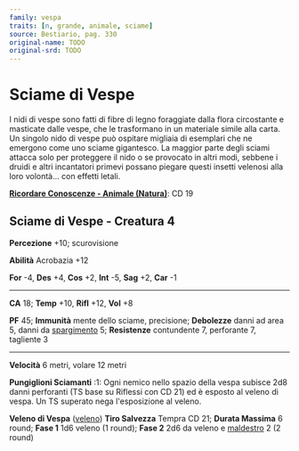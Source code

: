 ```yaml
---
family: vespa
traits: [n, grande, animale, sciame]
source: Bestiario, pag. 330
original-name: TODO
original-srd: TODO
---
```


# Sciame di Vespe

I nidi di vespe sono fatti di fibre di legno foraggiate dalla flora circostante
e masticate dalle vespe, che le trasformano in un materiale simile alla carta.
Un singolo nido di vespe può ospitare migliaia di esemplari che ne emergono come
uno sciame gigantesco. La maggior parte degli sciami attacca solo per proteggere
il nido o se provocato in altri modi, sebbene i druidi e altri incantatori
primevi possano piegare questi insetti velenosi alla loro volontà... con effetti
letali.

**[Ricordare Conoscenze - Animale (Natura)](/azioni/ricordare-conoscenze)**: CD
19

## Sciame di Vespe - Creatura 4

**Percezione** +10; scurovisione

**Abilità** Acrobazia +12

**For** -4, **Des** +4, **Cos** +2, **Int** -5, **Sag** +2, **Car** -1

---

**CA** 18; **Temp** +10, **Rifl** +12, **Vol** +8

**PF** 45; **Immunità** mente dello sciame, precisione; **Debolezze** danni ad
area 5, danni da [spargimento](/tratti/spargimento) 5; **Resistenze**
contundente 7, perforante 7, tagliente 3

---

**Velocità** 6 metri, volare 12 metri

**Pungiglioni Sciamanti** :1: Ogni nemico nello spazio della vespa subisce 2d8
danni perforanti (TS base su Riflessi con CD 21) ed è esposto al veleno di
vespa. Un TS superato nega l'esposizione al veleno.

**Veleno di Vespa** ([veleno](/tratti/veleno)) **Tiro Salvezza** Tempra CD 21;
**Durata Massima** 6 round; **Fase 1** 1d6 veleno (1 round); **Fase 2** 2d6 da
veleno e [maldestro](/condizioni/maldestro) 2 (2 round)
